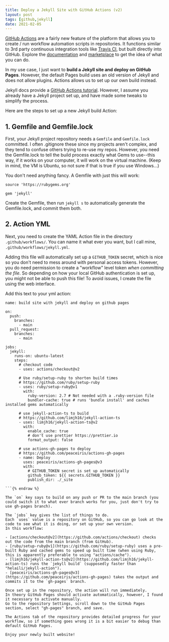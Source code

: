 ```yaml
---
title: Deploy a Jekyll Site with GitHub Actions (v2)
layout: post
tags: [github,jekyll]
date: 2021-02-05
---
```


[GitHub Actions](https://github.com/features/actions) are a fairly new feature of the platform that allows you to create / run workflow automation scripts in repositories. 
It functions similar to 3rd party continuous integration tools like [Travis CI](https://travis-ci.org/), but built directly into GitHub.
Explore the [documentation](https://docs.github.com/en/actions) and [marketplace](https://github.com/marketplace?type=actions) to get the idea of what you can do. 

In my use case, I just want to **build a Jekyll site and deploy on GitHub Pages**.
However, the default Pages build uses an old version of Jekyll and does not allow plugins.
Actions allows us to set up our own build instead.

Jekyll docs provide a [GitHub Actions tutorial](https://jekyllrb.com/docs/continuous-integration/github-actions/). 
However, I assume you already have a Jekyll project set up, and have made some tweaks to simplify the process. 

Here are the steps to set up a new Jekyll build Action:

## 1. Gemfile and Gemfile.lock 

First, your Jekyll project repository needs a `Gemfile` and `Gemfile.lock` committed. 
I often .gitignore these since my projects aren't complex, and they tend to confuse others trying to re-use my repos. 
However, you need the Gemfile.lock to tell the build process exactly what Gems to use--this way, if it works on your computer, it will work on the virtual machine. 
(Keep in mind, the VM is Ubuntu, so not sure if that is true if you use Windows...)

You don't need anything fancy.
A Gemfile with just this will work: 

```
source 'https://rubygems.org'

gem 'jekyll'

```

Create the Gemfile, then run `jekyll s` to automatically generate the Gemfile.lock, and commit them both. 

## 2. Action YML

Next, you need to create the YAML Action file in the directory `.github/workflows/`. 
You can name it what ever you want, but I call mine, `.github/workflows/jekyll.yml`. 

Adding this file will automatically set up a `GITHUB_TOKEN` secret, which is nice so you don't need to mess around with personal access tokens.
However, you do need permission to create a "workflow" level token *when committing the file*.
So depending on how your local GitHub authentication is set up, you might not be able to push this file! 
To avoid issues, I create the file using the web interface.

Add this text to your yml action:

```{% raw %}
name: build site with jekyll and deploy on github pages

on:
  push: 
    branches: 
      - main
  pull_request:
    branches: 
      - main

jobs:
  jekyll:
    runs-on: ubuntu-latest
    steps:
      # checkout code
      - uses: actions/checkout@v2

      # Use ruby/setup-ruby to shorten build times
      # https://github.com/ruby/setup-ruby
      - uses: ruby/setup-ruby@v1
        with:
          ruby-version: 2.7 # Not needed with a .ruby-version file
          bundler-cache: true # runs 'bundle install' and caches installed gems automatically

      # use jekyll-action-ts to build
      # https://github.com/limjh16/jekyll-action-ts
      - uses: limjh16/jekyll-action-ts@v2
        with:
          enable_cache: true
          # don't use prettier https://prettier.io
          format_output: false

      # use actions-gh-pages to deploy
      # https://github.com/peaceiris/actions-gh-pages
      - name: Deploy
        uses: peaceiris/actions-gh-pages@v3
        with:
          # GITHUB_TOKEN secret is set up automatically
          github_token: ${{ secrets.GITHUB_TOKEN }}
          publish_dir: ./_site

```{% endraw %}

The `on` key says to build on any push or PR to the main branch (you could switch it to what ever branch works for you, just don't try to use gh-pages branch).

The `jobs` key gives the list of things to do.
Each `uses` value is a repository on GitHub, so you can go look at the code to see what it is doing, or set up your own version. 
In this workflow: 

- [actions/checkout@v2](https://github.com/actions/checkout) checks out the code from the main branch (from GitHub).
- [ruby/setup-ruby@v1](https://github.com/ruby/setup-ruby) uses a pre-built Ruby and cached gems to speed up built time (when using Ruby, this is apparently preferable to using "actions/cache").
- [limjh16/jekyll-action-ts@v2](https://github.com/limjh16/jekyll-action-ts) runs the `jekyll build` (supposedly faster than "helaili/jekyll-action").
- [peaceiris/actions-gh-pages@v3](https://github.com/peaceiris/actions-gh-pages) takes the output and commits it to the `gh-pages` branch. 

Once set up in the repository, the action will run immediately.
In theory GitHub Pages should activate automatically, however, I found it necessary to activate manually.
Go to the repository Settings, scroll down to the GitHub Pages section, select "gh-pages" branch, and save.

The Actions tab of the repository provides detailed progress for your workflow, so if something goes wrong it is a bit easier to debug than default GitHub Pages.

Enjoy your newly built website!
